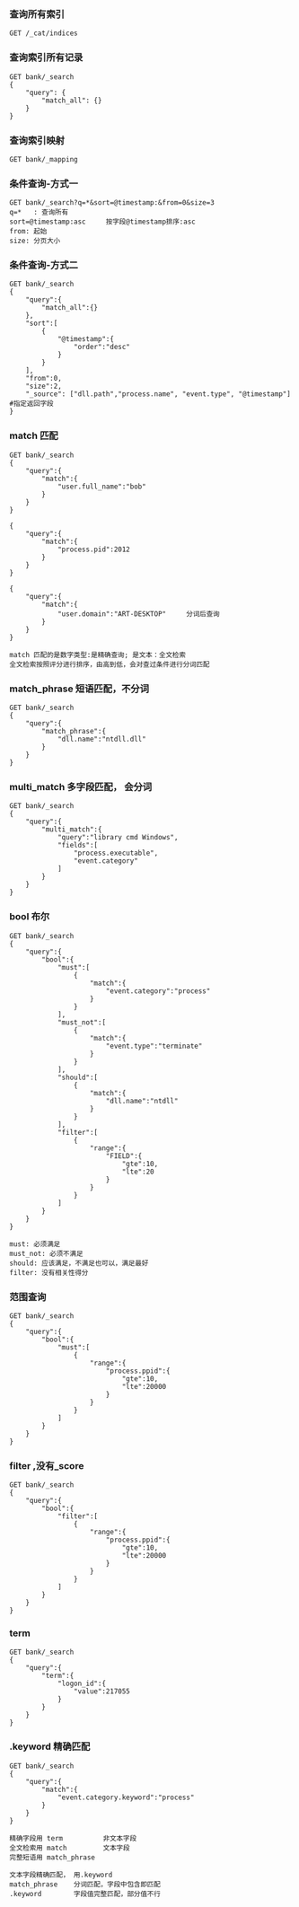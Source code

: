 
### 查询所有索引
    
    GET /_cat/indices

### 查询索引所有记录

    GET bank/_search
    {
        "query": {
            "match_all": {}
        }
    }

### 查询索引映射
    
    GET bank/_mapping

### 条件查询-方式一

    GET bank/_search?q=*&sort=@timestamp:&from=0&size=3
    q=*   : 查询所有
    sort=@timestamp:asc     按字段@timestamp排序:asc
    from: 起始
    size: 分页大小

### 条件查询-方式二

    GET bank/_search
    {
        "query":{
            "match_all":{}
        },
        "sort":[
            {
                "@timestamp":{
                    "order":"desc"
                }
            }
        ],
        "from":0,
        "size":2,
        "_source": ["dll.path","process.name", "event.type", "@timestamp"]  #指定返回字段
    }


### match 匹配
    GET bank/_search
    {
        "query":{
            "match":{
                "user.full_name":"bob"
            }
        }
    }

    {
        "query":{
            "match":{
                "process.pid":2012
            }
        }
    }
    
    {
        "query":{
            "match":{
                "user.domain":"ART-DESKTOP"     分词后查询
            }
        }
    }

    match 匹配的是数字类型:是精确查询; 是文本：全文检索
    全文检索按照评分进行排序，由高到低，会对查过条件进行分词匹配

### match_phrase 短语匹配，不分词
    
    GET bank/_search
    {
        "query":{
            "match_phrase":{
                "dll.name":"ntdll.dll"
            }
        }
    }

### multi_match 多字段匹配， 会分词
    GET bank/_search
    {
        "query":{
            "multi_match":{
                "query":"library cmd Windows",
                "fields":[
                    "process.executable",
                    "event.category"
                ]
            }
        }
    }

### bool 布尔

    GET bank/_search
    {
        "query":{
            "bool":{
                "must":[
                    {
                        "match":{
                            "event.category":"process"
                        }
                    }
                ],
                "must_not":[
                    {
                        "match":{
                            "event.type":"terminate"
                        }
                    }
                ],
                "should":[
                    {
                        "match":{
                            "dll.name":"ntdll"
                        }
                    }
                ],
                "filter":[
                    {
                        "range":{
                            "FIELD":{
                                "gte":10,
                                "lte":20
                            }
                        }
                    }
                ]
            }
        }
    }
    
    must: 必须满足
    must_not: 必须不满足
    should: 应该满足，不满足也可以，满足最好
    filter: 没有相关性得分

### 范围查询

    GET bank/_search
    {
        "query":{
            "bool":{
                "must":[
                    {
                        "range":{
                            "process.ppid":{
                                "gte":10,
                                "lte":20000
                            }
                        }
                    }
                ]
            }
        }
    }

### filter ,没有_score
    GET bank/_search
    {
        "query":{
            "bool":{
                "filter":[
                    {
                        "range":{
                            "process.ppid":{
                                "gte":10,
                                "lte":20000
                            }
                        }
                    }
                ]
            }
        }
    }

### term

    GET bank/_search
    {
        "query":{
            "term":{
                "logon_id":{
                    "value":217055
                }
            }
        }
    }

### .keyword 精确匹配
    GET bank/_search
    {
        "query":{
            "match":{
                "event.category.keyword":"process"
            }
        }
    }

    精确字段用 term          非文本字段
    全文检索用 match         文本字段
    完整短语用 match_phrase
    
    文本字段精确匹配， 用.keyword
    match_phrase    分词匹配，字段中包含即匹配
    .keyword        字段值完整匹配，部分值不行

    








